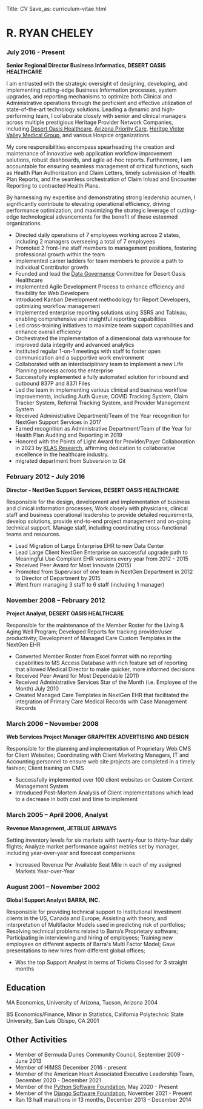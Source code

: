Title: CV
Save_as: curriculum-vitae.html

# R. RYAN CHELEY

### July 2016 - Present

**Senior Regional Director Business Informatics, DESERT OASIS HEALTHCARE**

I am entrusted with the strategic oversight of designing, developing, and implementing cutting-edge Business Information processes, system upgrades, and reporting mechanisms to optimize both Clinical and Administrative operations through the proficient and effective utilization of state-of-the-art technology solutions. Leading a dynamic and high-performing team, I collaborate closely with senior and clinical managers across multiple prestigious Heritage Provider Network Companies, including [Desert Oasis Healthcare]([url](https://www.mydohc.com)), [Arizona Priority Care]([url](https://azprioritycare.com)), [Heritge Victor Valley Medical Group]([url](https://hvvmg.com)), and various Hospice organizations.

My core responsibilities encompass spearheading the creation and maintenance of innovative web application workflow improvement solutions, robust dashboards, and agile ad-hoc reports. Furthermore, I am accountable for ensuring seamless management of critical functions, such as Health Plan Authorization and Claim Letters, timely submission of Health Plan Reports, and the seamless orchestration of Claim Inload and Encounter Reporting to contracted Health Plans.

By harnessing my expertise and demonstrating strong leadership acumen, I significantly contribute to elevating operational efficiency, driving performance optimization, and maximizing the strategic leverage of cutting-edge technological advancements for the benefit of these esteemed organizations.

* Directed daily operations of 7 employees working across 2 states, including 2 managers overseeing a total of 7 employees
* Promoted 2 front-line staff members to management positions, fostering professional growth within the team
* Implemented career ladders for team members to provide a path to Individual Contributor growth
* Founded and lead the [Data Governance](https://en.wikipedia.org/wiki/Data_governance#Micro_level) Committee for Desert Oasis Healthcare
* Implemented Agile Development Process to enhance efficiency and flexibility for Web Developers
* Introduced Kanban Development methodology for Report Developers, optimizing workflow management
* Implemented enterprise reporting solutions using SSRS and Tableau, enabling comprehensive and insightful reporting capabilities
* Led cross-training initiatives to maximize team support capabilities and enhance overall efficiency
* Orchestrated the implementation of a dimensional data warehouse for improved data integrity and advanced analytics
* Instituted regular 1-on-1 meetings with staff to foster open communication and a supportive work environment
* Collaborated with an interdisciplinary team to implement a new Life Planning process across the enterprise
* Successfully implemented a fully automated solution for inbound and outbound 837P and 837I Files
* Led the team in implementing various clinical and business workflow improvements, including Auth Queue, COVID Tracking System, Claim Tracker System, Referral Tracking System, and Provider Management System
* Received Administrative Department/Team of the Year recognition for NextGen Support Services in 2017
* Earned recognition as Administrative Department/Team of the Year for Health Plan Auditing and Reporting in 2019
* Honored with the Points of Light Award for Provider/Payer Collaboration in 2023 by [KLAS Research](https://klasresearch.com/), affirming dedication to collaborative excellence in the healthcare industry.
* migrated department from Subversion to Git


### February 2012 - July 2016

**Director - NextGen Support Services, DESERT OASIS HEALTHCARE**

Responsible for the design, development and implementation of business and clinical information processes; Work closely with physicians, clinical staff and business operational leadership to provide detailed requirements, develop solutions, provide end-to-end project management and on-going technical support. Manage staff, including coordinating cross-functional teams and resources.

* Lead Migration of Large Enterprise EHR to new Data Center
* Lead Large Client NextGen Enterprise on successful upgrade path to Meaningful Use Compliant EHR versions every year from 2012 - 2015
* Received Peer Award for Most Innovate (2015)
* Promoted from Supervisor of one team in NextGen Department in 2012 to Director of Department by 2015
* Went from managing 3 staff to 6 staff (including 1 manager)

### November 2008 – February 2012

**Project Analyst, DESERT OASIS HEALTHCARE**

Responsible for the maintenance of the Member Roster for the Living & Aging Well Program; Developed Reports for tracking provider/user productivity; Development of Managed Care Custom Templates in the NextGen EHR

* Converted Member Roster from Excel format with no reporting capabilities to MS Access Database with rich feature set of reporting that allowed Medical Director to make quicker, more informed decisions
* Received Peer Award for Most Dependable (2011)
* Received Administrative Services Star of the Month (i.e. Employee of the Month) July 2010
* Created Managed Care Templates in NextGen EHR that facilitated the integration of Primary Care Medical Records with Case Management Records

### March 2006 – November 2008

**Web Services Project Manager GRAPHTEK ADVERTISING AND DESIGN**

Responsible for the planning and implementation of Proprietary Web CMS for Client Websites;
Coordinating with Client Marketing Managers, IT and Accounting personnel to ensure web site projects are completed in a timely fashion;
Client training on CMS

* Successfully implemented over 100 client websites on Custom Content Management System
* Introduced Post-Mortem Analysis of Client implementations which lead to a decrease in both cost and time to implement

### March 2005 – April 2006, Analyst

**Revenue Management, JETBLUE AIRWAYS**

Setting inventory levels for six markets with twenty-four to thirty-four daily flights; Analyze market performance against metrics set by manager, including year-over-year and forecast comparisons

* Increased Revenue Per Available Seat Mile in each of my assigned Markets Year-over-Year

### August 2001 – November 2002

**Global Support Analyst BARRA, INC.**

Responsible for providing technical support to Institutional Investment clients in the US, Canada and Europe; Assisting with theory, and interpretation of Multifactor Models used in predicting risk of portfolios; Resolving technical problems related to Barra’s Proprietary software; Participating in interviewing and hiring of employees; Training new employees on different aspects of Barra's Multi Factor Model; Gave presentations to new hires from different global offices;

* Was the top Support Analyst in terms of Tickets Closed for 3 straight months

## Education
MA Economics, University of Arizona, Tucson, Arizona 2004

BS Economics/Finance, Minor in Statistics, California Polytechnic State University, San Luis Obispo, CA 2001

## Other Activities
- Member of Bermuda Dunes Community Council, September 2009 - June 2013
- Member of HIMSS December 2016 - present
- Member of the American Heart Associated Executive Leadership Team, December 2020 - December 2021
- Member of the [Python Software Foundation](https://www.python.org/users/rcheley/), May 2020 - Present
- Member of the [Django Software Foundation](https://www.djangoproject.com/foundation/individual-members/), November 2021 - Present
- Ran 13 half marathons in 13 months, December 2013 - December 2014
